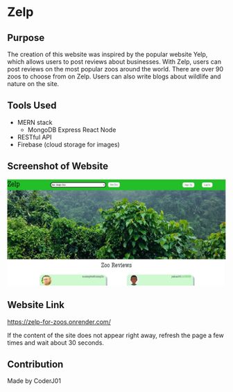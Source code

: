 # Zelp

## Purpose
The creation of this website was inspired by the popular website Yelp, which allows users to post reviews about businesses. With Zelp, users can post reviews on the most popular zoos around the world. There are over 90 zoos to choose from on Zelp. Users can also write blogs about wildlife and nature on the site.

## Tools Used
* MERN stack
    * MongoDB Express React Node
* RESTful API
* Firebase (cloud storage for images)

## Screenshot of Website
![Alt text](./assets/images/screenshot.JPG?raw=true 'Zelp')

## Website Link
https://zelp-for-zoos.onrender.com/

If the content of the site does not appear right away, refresh the page a few times and wait about 30 seconds.

## Contribution
Made by CoderJ01